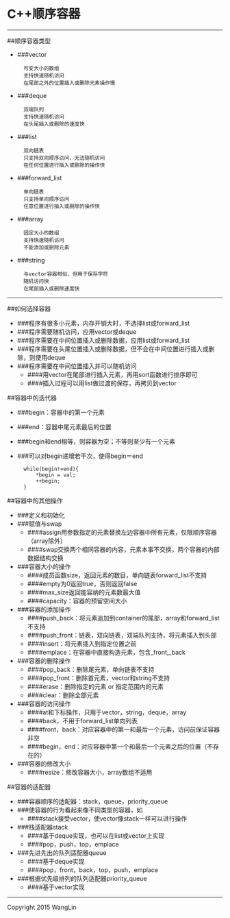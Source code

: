 # C++顺序容器

<!-- create time: 2015-04-04 11:09:53  -->
----

##顺序容器类型
* ###vector

        可变大小的数组
        支持快速随机访问
        在尾部之外的位置插入或删除元素操作慢 

* ###deque

        双端队列
        支持快速随机访问
        在头尾插入或删除的速度快

* ###list

        双向链表
        只支持双向顺序访问，无法随机访问
        在任何位置进行插入或删除的操作快

* ###forward_list

        单向链表
        只支持单向顺序访问
        任意位置进行插入或删除的操作快

* ###array

        固定大小的数组
        支持快速随机访问
        不能添加或删除元素

* ###string

        与vector容器相似，但用于保存字符
        随机访问快
        在尾部插入或删除速度快

---

##如何选择容器
* ###程序有很多小元素，内存开销大时，不选择list或forward_list
* ###程序需要随机访问，应用vector或deque
* ###程序需要在中间位置插入或删除数据，应用list或forward_list
* ###程序需要在头尾位置插入或删除数据，但不会在中间位置进行插入或删除，则使用deque
* ###程序需要在中间位置插入并可以随机访问
    * ####用vector在尾部进行插入元素，再用sort函数进行排序即可
    * ####插入过程可以用list做过渡的保存，再拷贝到vector

##容器中的迭代器
* ###begin：容器中的第一个元素
* ###end：容器中尾元素最后的位置
* ###begin和end相等，则容器为空；不等则至少有一个元素
* ###可以对begin递增若干次，使得begin＝end

        while(begin!=end){
            *begin = val;
            ++begin;
        }
        
##容器中的其他操作
* ###定义和初始化
* ###赋值与swap
    * ####assign用参数指定的元素替换左边容器中所有元素，仅限顺序容器（array除外）
    * ####swap交换两个相同容器的内容，元素本事不交换，两个容器的内部数据结构交换
* ###容器大小的操作
    * ####成员函数size，返回元素的数目，单向链表forward_list不支持
    * ####empty为0返回true，否则返回false
    * ####max_size返回能容纳的元素数最大值
    * ####capacity：容器的预留空间大小
* ###容器的添加操作
    * ####push_back：将元素追加到container的尾部，array和forward_list不支持
    * ####push_front：链表，双向链表，双端队列支持，将元素插入到头部
    * ####insert：将元素插入到指定位置之前
    * ####emplace：在容器中直接构造元素，包含_front,_back
* ###容器的删除操作
    * ####pop_back：删除尾元素，单向链表不支持
    * ####pop_front：删除首元素，vector和string不支持
    * ####erase：删除指定的元素 or 指定范围内的元素
    * ####clear：删除全部元素
* ###容器的访问操作
    * ####at和下标操作，只用于vector，string，deque，array
    * ####back，不用于forward_list单向列表
    * ####front，back：对应容器中的第一和最后一个元素，访问前保证容器非空
    * ####begin，end：对应容器中第一个和最后一个元素之后的位置（不存在的）
* ###容器的修改大小
    * ####resize：修改容器大小，array数组不适用

##容器的适配器
* ###容器顺序的适配器：stack，queue，priority_queue
* ###使容器的行为看起来像不同类型的容器，如
    * ####stack接受vector，使vector像stack一样可以进行操作
* ###栈适配器stack
    * ####基于deque实现，也可以在list或vector上实现
    * ####pop，push，top，emplace
* ###先进先出的队列适配器queue
    * ####基于deque实现
    * ####pop，front，back，top，push，emplace
* ###根据优先级排列的队列适配器priority_queue
    * ####基于vector实现



------

Copyright 2015 WangLin
<!-- create time: 2015-01-24 17:36:47  -->

